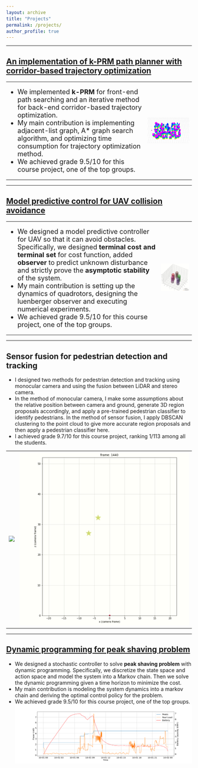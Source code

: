 ```yaml
---
layout: archive
title: "Projects"
permalink: /projects/
author_profile: true
---
```

---
## [An implementation of k-PRM path planner with corridor-based trajectory optimization](https://github.com/edmundwsy/RO47005-PDM-Final)
<table>
<td>
<ul>
<li style="font-size:18px">We implemented <b>k-PRM</b> for front-end path searching and an iterative method for back-end corridor-based trajectory optimization. </li>
<li style="font-size:18px">My main contribution is implementing adjacent-list
graph, A* graph search algorithm, and optimizing time consumption for trajectory optimization method.</li>
<li style="font-size:18px">We achieved grade 9.5/10 for this course project, one of the top groups.</li>
</ul>
</td>
<td>
<img src="/images/kprm.gif" width="600" class="center"/>
</td>
</table>

---
## [Model predictive control for UAV collision avoidance](https://github.com/smoggy-P/MPC-Collision-Avoidance)


<table>
<td>
<ul>
<li style="font-size:18px">We designed a model predictive controller for UAV so that it can avoid obstacles.
Specifically, we designed <b>terminal cost and terminal set</b> for cost function, added <b>observer</b> to
predict unknown disturbance and strictly prove the <b>asymptotic stability</b> of the system. </li>
<li style="font-size:18px">My main contribution is setting up the dynamics of quadrotors, designing the luenberger observer and executing numerical experiments.</li>
<li style="font-size:18px">We achieved grade 9.5/10 for this course project, one of the top groups.</li>
</ul>
</td>
<td>
<img src="/images/mpc.gif" width="600" class="center"/>
</td>
</table>

---
## Sensor fusion for pedestrian detection and tracking
- I designed two methods for pedestrian detection and tracking using monocular camera and using the fusion between LiDAR and stereo camera. 
- In the method of monocular camera, I make some assumptions about the relative position between camera and ground, generate 3D region proposals accordingly, and apply a pre-trained pedestrian classifier to identify pedestrians. In the method of sensor fusion, I apply DBSCAN clustering to the point cloud to give more accurate region proposals and then apply a pedestrian classifier here.
- I achieved grade 9.7/10 for this course project, ranking 1/113 among all the students.

<table><tr>
<td><img src="/images/fusion.gif" border=0></td>
<td><img src="/images/fusion+bird.gif" border=0></td>
</tr></table>

---
## [Dynamic programming for peak shaving problem](https://github.com/smoggy-P/Dynamic_Programming_Project)
- We designed a stochastic controller to solve **peak shaving problem** with dynamic
programming. Specifically, we discretize the state space and action space and model the system
into a Markov chain. Then we solve the dynamic programming given a time horizon to minimize
the cost.
- My main contribution is modeling the system dynamics into a markov chain and deriving the optimal control policy for the problem.
- We achieved grade 9.5/10 for this course project, one of the top groups.
  <img src="/images/dp.png" width="800" class="center"/>